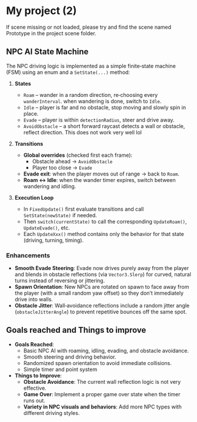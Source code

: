 # My project (2)

If scene missing or not loaded, please try and find the scene named Prototype in the project scene folder.

## NPC AI State Machine

The NPC driving logic is implemented as a simple finite‐state machine (FSM) using an enum and a `SetState(...)` method:

1. **States**

   - `Roam` – wander in a random direction, re‐choosing every `wanderInterval`. when wandering is done, switch to `Idle`.
   - `Idle` – player is far and no obstacle, stop moving and slowly spin in place.
   - `Evade` – player is within `detectionRadius`, steer and drive away.
   - `AvoidObstacle` – a short forward raycast detects a wall or obstacle, reflect direction. This does not work very well lol

2. **Transitions**

   - **Global overrides** (checked first each frame):
     - Obstacle ahead → `AvoidObstacle`
     - Player too close → `Evade`
   - **Evade exit**: when the player moves out of range → back to `Roam`.
   - **Roam ↔ Idle**: when the wander timer expires, switch between wandering and idling.

3. **Execution Loop**
   - In `FixedUpdate()` first evaluate transitions and call `SetState(newState)` if needed.
   - Then `switch(currentState)` to call the corresponding `UpdateRoam()`, `UpdateEvade()`, etc.
   - Each `UpdateXxx()` method contains only the behavior for that state (driving, turning, timing).

### Enhancements

- **Smooth Evade Steering**: Evade now drives purely away from the player and blends in obstacle reflections (via `Vector3.Slerp`) for curved, natural turns instead of reversing or jittering.
- **Spawn Orientation**: New NPCs are rotated on spawn to face away from the player (with a small random yaw offset) so they don’t immediately drive into walls.
- **Obstacle Jitter**: Wall‐avoidance reflections include a random jitter angle (`obstacleJitterAngle`) to prevent repetitive bounces off the same spot.

## Goals reached and Things to improve

- **Goals Reached**:
  - Basic NPC AI with roaming, idling, evading, and obstacle avoidance.
  - Smooth steering and driving behavior.
  - Randomized spawn orientation to avoid immediate collisions.
  - Simple timer and point system
- **Things to Improve**:
  - **Obstacle Avoidance**: The current wall reflection logic is not very effective.
  - **Game Over**: Implement a proper game over state when the timer runs out.
  - **Variety in NPC visuals and behaviors**: Add more NPC types with different driving styles.
